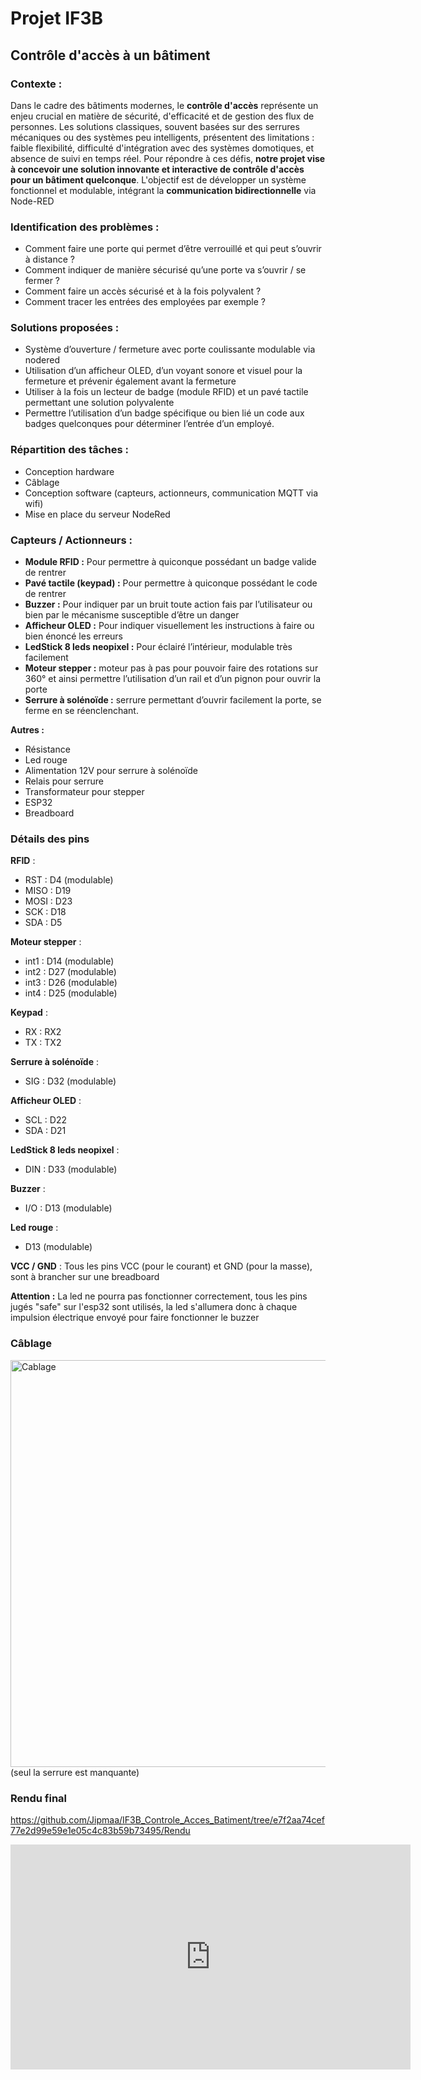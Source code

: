 # Projet IF3B
## Contrôle d'accès à un bâtiment

### Contexte :
Dans le cadre des bâtiments modernes, le **contrôle d'accès** représente un enjeu crucial en matière de sécurité, d'efficacité et de gestion des flux de personnes. Les solutions classiques, souvent basées sur des serrures mécaniques ou des systèmes peu intelligents, présentent des limitations : faible flexibilité, difficulté d'intégration avec des systèmes domotiques, et absence de suivi en temps réel.
Pour répondre à ces défis, **notre projet vise à concevoir une solution innovante et interactive de contrôle d'accès pour un bâtiment quelconque**. L'objectif est de développer un système fonctionnel et modulable, intégrant la **communication bidirectionnelle** via Node-RED

### Identification des problèmes :
- Comment faire une porte qui permet d’être verrouillé et qui peut s’ouvrir à distance ?
- Comment indiquer de manière sécurisé qu’une porte va s’ouvrir / se fermer ?
- Comment faire un accès sécurisé et à la fois polyvalent ?
- Comment tracer les entrées des employées par exemple ?

### Solutions proposées :
- Système d’ouverture / fermeture avec porte coulissante modulable via nodered
- Utilisation d’un afficheur OLED, d’un voyant sonore et visuel pour la fermeture et prévenir également avant la fermeture
- Utiliser à la fois un lecteur de badge (module RFID) et un pavé tactile permettant une solution polyvalente
- Permettre l’utilisation d’un badge spécifique ou bien lié un code aux badges quelconques pour déterminer l’entrée d’un employé.

### Répartition des tâches : 
- Conception hardware
- Câblage
- Conception software (capteurs, actionneurs, communication MQTT via wifi)
- Mise en place du serveur NodeRed

### Capteurs / Actionneurs :
- __Module RFID :__ Pour permettre à quiconque possédant un badge valide de rentrer
- __Pavé tactile (keypad) :__ Pour permettre à quiconque possédant le code de rentrer
- __Buzzer :__ Pour indiquer par un bruit toute action fais par l’utilisateur ou bien par le mécanisme susceptible d’être un danger
- __Afficheur OLED :__ Pour indiquer visuellement les instructions à faire ou bien énoncé les erreurs
- __LedStick 8 leds neopixel :__ Pour éclairé l’intérieur, modulable très facilement
- __Moteur stepper :__ moteur pas à pas pour pouvoir faire des rotations sur 360° et ainsi permettre l’utilisation d’un rail et d’un pignon pour ouvrir la porte
- __Serrure à solénoïde :__ serrure permettant d’ouvrir facilement la porte, se ferme en se réenclenchant.

**__Autres :__**
- Résistance
- Led rouge
- Alimentation 12V pour serrure à solénoïde
- Relais pour serrure
- Transformateur pour stepper
- ESP32
- Breadboard

### Détails des pins
**RFID** :
- RST : D4 (modulable)
- MISO : D19
- MOSI : D23
- SCK : D18
- SDA : D5

**Moteur stepper** :
- int1 : D14 (modulable)
- int2 : D27 (modulable)
- int3 : D26 (modulable)
- int4 : D25 (modulable)

**Keypad** :
- RX : RX2
- TX : TX2

**Serrure à solénoïde** :
- SIG : D32 (modulable)

**Afficheur OLED** :
- SCL : D22
- SDA : D21

**LedStick 8 leds neopixel** :
- DIN : D33 (modulable)

**Buzzer** :
- I/O : D13 (modulable)

**Led rouge** :
- D13 (modulable)

**VCC / GND** :
Tous les pins VCC (pour le courant) et GND (pour la masse), sont à brancher sur une breadboard

**__Attention :__** La led ne pourra pas fonctionner correctement, tous les pins jugés "safe" sur l'esp32 sont utilisés, la led s'allumera donc à chaque impulsion électrique envoyé pour faire fonctionner le buzzer

### Câblage
<img width="651" alt="Cablage" src="https://github.com/user-attachments/assets/30147bf9-b54b-415d-bfe6-369ea2827b7c" />
(seul la serrure est manquante)

### Rendu final
https://github.com/Jipmaa/IF3B_Controle_Acces_Batiment/tree/e7f2aa74cef77e2d99e59e1e05c4c83b59b73495/Rendu
<iframe width="640" height="360" frameborder="0" src="https://mega.nz/embed/Z2RXjYpS#6Jan2xSJXGcZ-fgepvT3v_E5NKe26LIGEAMiwmIppC8" allowfullscreen ></iframe>
